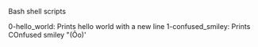 Bash shell scripts

0-hello_world: Prints hello world with a new line
1-confused_smiley: Prints COnfused smiley "(Ôo)'
